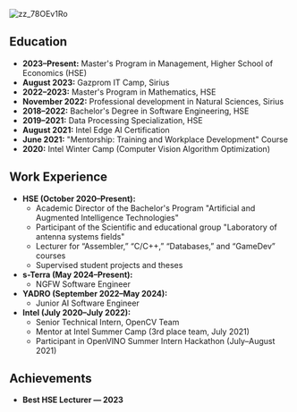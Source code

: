 
![zz_78OEv1Ro](https://github.com/user-attachments/assets/b45220b0-f542-408c-9f4b-015b656c11e7)

## Education
- **2023–Present:** Master's Program in Management, Higher School of Economics (HSE)
- **August 2023:** Gazprom IT Camp, Sirius
- **2022–2023:** Master's Program in Mathematics, HSE
- **November 2022:** Professional development in Natural Sciences, Sirius
- **2018–2022:** Bachelor's Degree in Software Engineering, HSE
- **2019–2021:** Data Processing Specialization, HSE
- **August 2021:** Intel Edge AI Certification
- **June 2021:** "Mentorship: Training and Workplace Development" Course
- **2020:** Intel Winter Camp (Computer Vision Algorithm Optimization)


## Work Experience
- **HSE (October 2020–Present):**  
  - Academic Director of the Bachelor's Program "Artificial and Augmented Intelligence Technologies"
  - Participant of the Scientific and educational group "Laboratory of antenna systems fields"
  - Lecturer for “Assembler,” “С/C++,” “Databases,” and “GameDev” courses  
  - Supervised student projects and theses
- **s-Terra (May 2024–Present):**
  - NGFW Software Engineer
- **YADRO (September 2022–May 2024):**
  - Junior AI Software Engineer
- **Intel (July 2020–July 2022):**
  - Senior Technical Intern, OpenCV Team  
  - Mentor at Intel Summer Camp (3rd place team, July 2021)  
  - Participant in OpenVINO Summer Intern Hackathon (July–August 2021)

## Achievements
- **Best HSE Lecturer — 2023**


<!--
**DumDereDum/DumDereDum** is a ✨ _special_ ✨ repository because its `README.md` (this file) appears on your GitHub profile.

Here are some ideas to get you started:

- 🔭 I’m currently working on ...
- 🌱 I’m currently learning ...
- 👯 I’m looking to collaborate on ...
- 🤔 I’m looking for help with ...
- 💬 Ask me about ...
- 📫 How to reach me: ...
- 😄 Pronouns: ...
- ⚡ Fun fact: ...
-->
